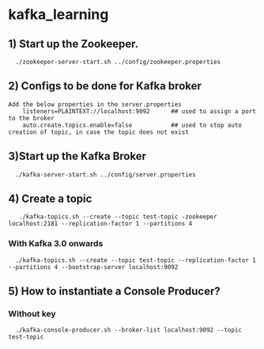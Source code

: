 # kafka_learning

## 1) Start up the Zookeeper.  
      ./zookeeper-server-start.sh ../config/zookeeper.properties
## 2) Configs to be done for Kafka broker
    Add the below properties in the server.properties
        listeners=PLAINTEXT://localhost:9092      ## used to assign a port to the broker
        auto.create.topics.enable=false           ## used to stop auto creation of topic, in case the topic does not exist
## 3)Start up the Kafka Broker
      ./kafka-server-start.sh ../config/server.properties

## 4) Create a topic
       ./kafka-topics.sh --create --topic test-topic -zookeeper localhost:2181 --replication-factor 1 --partitions 4
       
### With Kafka 3.0 onwards
      ./kafka-topics.sh --create --topic test-topic --replication-factor 1 --partitions 4 --bootstrap-server localhost:9092

## 5) How to instantiate a Console Producer?
### Without key
      ./kafka-console-producer.sh --broker-list localhost:9092 --topic test-topic
